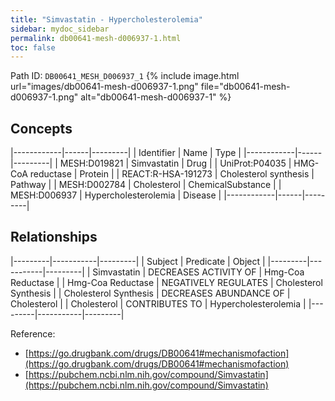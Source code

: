 ```yaml
---
title: "Simvastatin - Hypercholesterolemia"
sidebar: mydoc_sidebar
permalink: db00641-mesh-d006937-1.html
toc: false 
---
```



Path ID: `DB00641_MESH_D006937_1`
{% include image.html url="images/db00641-mesh-d006937-1.png" file="db00641-mesh-d006937-1.png" alt="db00641-mesh-d006937-1" %}

## Concepts

|------------|------|---------|
| Identifier | Name | Type    |
|------------|------|---------|
| MESH:D019821 | Simvastatin | Drug |
| UniProt:P04035 | HMG-CoA reductase | Protein |
| REACT:R-HSA-191273 | Cholesterol synthesis | Pathway |
| MESH:D002784 | Cholesterol | ChemicalSubstance |
| MESH:D006937 | Hypercholesterolemia | Disease |
|------------|------|---------|

## Relationships

|---------|-----------|---------|
| Subject | Predicate | Object  |
|---------|-----------|---------|
| Simvastatin | DECREASES ACTIVITY OF | Hmg-Coa Reductase |
| Hmg-Coa Reductase | NEGATIVELY REGULATES | Cholesterol Synthesis |
| Cholesterol Synthesis | DECREASES ABUNDANCE OF | Cholesterol |
| Cholesterol | CONTRIBUTES TO | Hypercholesterolemia |
|---------|-----------|---------|

Reference: 
  - [https://go.drugbank.com/drugs/DB00641#mechanismofaction](https://go.drugbank.com/drugs/DB00641#mechanismofaction)
  - [https://pubchem.ncbi.nlm.nih.gov/compound/Simvastatin](https://pubchem.ncbi.nlm.nih.gov/compound/Simvastatin)
